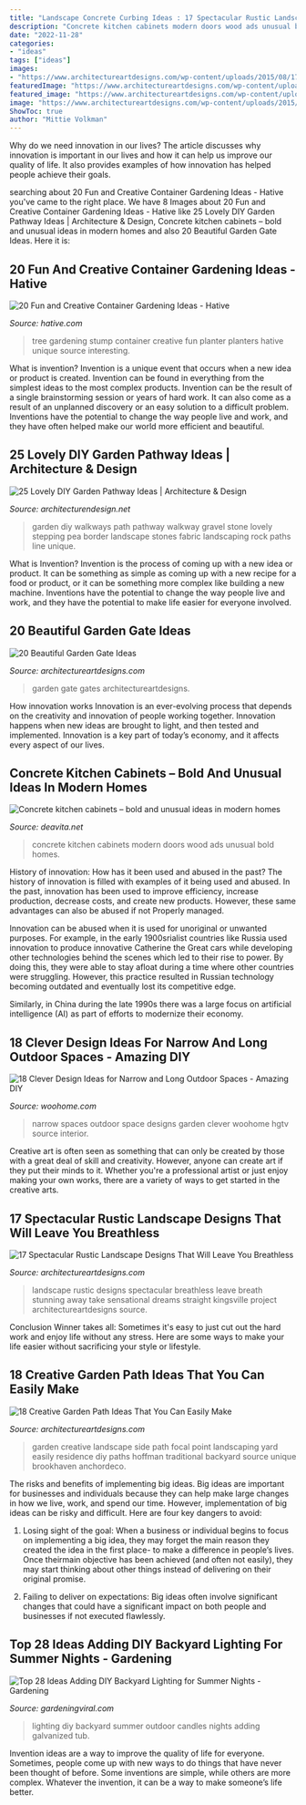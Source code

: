 ```yaml
---
title: "Landscape Concrete Curbing Ideas : 17 Spectacular Rustic Landscape Designs That Will Leave You Breathless"
description: "Concrete kitchen cabinets modern doors wood ads unusual bold homes"
date: "2022-11-28"
categories:
- "ideas"
tags: ["ideas"]
images:
- "https://www.architectureartdesigns.com/wp-content/uploads/2015/08/17-Spectacular-Rustic-Landscape-Designs-That-Will-Leave-You-Breathless-4.jpg"
featuredImage: "https://www.architectureartdesigns.com/wp-content/uploads/2013/03/Gates-ArchitectureArtDesigns-15.jpg"
featured_image: "https://www.architectureartdesigns.com/wp-content/uploads/2015/08/17-Spectacular-Rustic-Landscape-Designs-That-Will-Leave-You-Breathless-4.jpg"
image: "https://www.architectureartdesigns.com/wp-content/uploads/2015/08/17-Spectacular-Rustic-Landscape-Designs-That-Will-Leave-You-Breathless-4.jpg"
ShowToc: true
author: "Mittie Volkman"
---
```



Why do we need innovation in our lives?
The article discusses why innovation is important in our lives and how it can help us improve our quality of life. It also provides examples of how innovation has helped people achieve their goals.

	

		
searching about 20 Fun and Creative Container Gardening Ideas - Hative you've came to the right place. We have 8 Images about 20 Fun and Creative Container Gardening Ideas - Hative like 25 Lovely DIY Garden Pathway Ideas | Architecture &amp; Design, Concrete kitchen cabinets – bold and unusual ideas in modern homes and also 20 Beautiful Garden Gate Ideas. Here it is:
		
    
## 20 Fun And Creative Container Gardening Ideas - Hative

<img loading=lazy src="https://hative.com/wp-content/uploads/2014/11/container-gardening-ideas/11-tree-stump-planter.jpg" onerror="this.onerror=null;this.src='https://tse3.mm.bing.net/th?id=OIP.5GONmvXw_QuxPOfLGqnx9gHaLH&amp;pid=15.1';" alt="20 Fun and Creative Container Gardening Ideas - Hative">

_Source: hative.com_

>tree gardening stump container creative fun planter planters hative unique source interesting. 

	

What is invention?
Invention is a unique event that occurs when a new idea or product is created. Invention can be found in everything from the simplest ideas to the most complex products. Invention can be the result of a single brainstorming session or years of hard work. It can also come as a result of an unplanned discovery or an easy solution to a difficult problem. Inventions have the potential to change the way people live and work, and they have often helped make our world more efficient and beautiful.

    
## 25 Lovely DIY Garden Pathway Ideas | Architecture &amp; Design

<img loading=lazy src="http://cdn.architecturendesign.net/wp-content/uploads/2014/08/25-Lovely-DIY-Garden-Pathway-Ideas-19.jpg" onerror="this.onerror=null;this.src='https://tse3.mm.bing.net/th?id=OIP.2Iu3kc7Ejkbl7Ie9iYw1YgHaJ4&amp;pid=15.1';" alt="25 Lovely DIY Garden Pathway Ideas | Architecture &amp; Design">

_Source: architecturendesign.net_

>garden diy walkways path pathway walkway gravel stone lovely stepping pea border landscape stones fabric landscaping rock paths line unique. 

	

What is Invention?
Invention is the process of coming up with a new idea or product. It can be something as simple as coming up with a new recipe for a food or product, or it can be something more complex like building a new machine. Inventions have the potential to change the way people live and work, and they have the potential to make life easier for everyone involved.

    
## 20 Beautiful Garden Gate Ideas

<img loading=lazy src="https://www.architectureartdesigns.com/wp-content/uploads/2013/03/Gates-ArchitectureArtDesigns-15.jpg" onerror="this.onerror=null;this.src='https://tse3.mm.bing.net/th?id=OIP.RIZwbwMP_aruuYMfnrp-uAHaJr&amp;pid=15.1';" alt="20 Beautiful Garden Gate Ideas">

_Source: architectureartdesigns.com_

>garden gate gates architectureartdesigns. 

	

How innovation works
Innovation is an ever-evolving process that depends on the creativity and innovation of people working together. Innovation happens when new ideas are brought to light, and then tested and implemented. Innovation is a key part of today’s economy, and it affects every aspect of our lives.

    
## Concrete Kitchen Cabinets – Bold And Unusual Ideas In Modern Homes

<img loading=lazy src="https://deavita.net/wp-content/uploads/2018/08/custom-made-concrete-kitchen-cabinets-and-wood-doors-in-modern-kitchen.jpg" onerror="this.onerror=null;this.src='https://tse4.mm.bing.net/th?id=OIP.R8H13fLJdpDKFRt5CqKyLQHaFp&amp;pid=15.1';" alt="Concrete kitchen cabinets – bold and unusual ideas in modern homes">

_Source: deavita.net_

>concrete kitchen cabinets modern doors wood ads unusual bold homes. 

	

History of innovation: How has it been used and abused in the past?
The history of innovation is filled with examples of it being used and abused. In the past, innovation has been used to improve efficiency, increase production, decrease costs, and create new products. However, these same advantages can also be abused if not Properly managed.

Innovation can be abused when it is used for unoriginal or unwanted purposes. For example, in the early 1900srialist countries like Russia used innovation to produce innovative Catherine the Great cars while developing other technologies behind the scenes which led to their rise to power. By doing this, they were able to stay afloat during a time where other countries were struggling. However, this practice resulted in Russian technology becoming outdated and eventually lost its competitive edge. 

Similarly, in China during the late 1990s there was a large focus on artificial intelligence (AI) as part of efforts to modernize their economy.

    
## 18 Clever Design Ideas For Narrow And Long Outdoor Spaces - Amazing DIY

<img loading=lazy src="http://www.woohome.com/wp-content/uploads/2015/03/narrow-space-designs-woohome-17.jpg" onerror="this.onerror=null;this.src='https://tse1.mm.bing.net/th?id=OIP.PYSgZQCfUecSTJLlmmmN0QHaJm&amp;pid=15.1';" alt="18 Clever Design Ideas for Narrow and Long Outdoor Spaces - Amazing DIY">

_Source: woohome.com_

>narrow spaces outdoor space designs garden clever woohome hgtv source interior. 

	

Creative art is often seen as something that can only be created by those with a great deal of skill and creativity. However, anyone can create art if they put their minds to it. Whether you're a professional artist or just enjoy making your own works, there are a variety of ways to get started in the creative arts.

    
## 17 Spectacular Rustic Landscape Designs That Will Leave You Breathless

<img loading=lazy src="https://www.architectureartdesigns.com/wp-content/uploads/2015/08/17-Spectacular-Rustic-Landscape-Designs-That-Will-Leave-You-Breathless-4.jpg" onerror="this.onerror=null;this.src='https://tse2.mm.bing.net/th?id=OIP.meT-yNOSxSwOCN3GS_k0rwHaLI&amp;pid=15.1';" alt="17 Spectacular Rustic Landscape Designs That Will Leave You Breathless">

_Source: architectureartdesigns.com_

>landscape rustic designs spectacular breathless leave breath stunning away take sensational dreams straight kingsville project architectureartdesigns source. 

	

Conclusion
Winner takes all: Sometimes it's easy to just cut out the hard work and enjoy life without any stress. Here are some ways to make your life easier without sacrificing your style or lifestyle.

    
## 18 Creative Garden Path Ideas That You Can Easily Make

<img loading=lazy src="https://www.architectureartdesigns.com/wp-content/uploads/2016/05/4-26.jpg" onerror="this.onerror=null;this.src='https://tse2.mm.bing.net/th?id=OIP.70jcyKyf4MNgBuGiyb4-mAHaJ4&amp;pid=15.1';" alt="18 Creative Garden Path Ideas That You Can Easily Make">

_Source: architectureartdesigns.com_

>garden creative landscape side path focal point landscaping yard easily residence diy paths hoffman traditional backyard source unique brookhaven anchordeco. 

	

The risks and benefits of implementing big ideas.
Big ideas are important for businesses and individuals because they can help make large changes in how we live, work, and spend our time. However, implementation of big ideas can be risky and difficult. Here are four key dangers to avoid:
1. Losing sight of the goal: When a business or individual begins to focus on implementing a big idea, they may forget the main reason they created the idea in the first place- to make a difference in people’s lives. Once theirmain objective has been achieved (and often not easily), they may start thinking about other things instead of delivering on their original promise.

2. Failing to deliver on expectations: Big ideas often involve significant changes that could have a significant impact on both people and businesses if not executed flawlessly.

    
## Top 28 Ideas Adding DIY Backyard Lighting For Summer Nights - Gardening

<img loading=lazy src="http://gardeningviral.com/wp-content/uploads/2017/06/diy-outdoor-lighting-9.jpg" onerror="this.onerror=null;this.src='https://tse1.mm.bing.net/th?id=OIP.1z1LqQHPHpFXIuNneUObywHaMU&amp;pid=15.1';" alt="Top 28 Ideas Adding DIY Backyard Lighting for Summer Nights - Gardening">

_Source: gardeningviral.com_

>lighting diy backyard summer outdoor candles nights adding galvanized tub. 

	

Invention ideas are a way to improve the quality of life for everyone. Sometimes, people come up with new ways to do things that have never been thought of before. Some inventions are simple, while others are more complex. Whatever the invention, it can be a way to make someone’s life better.

